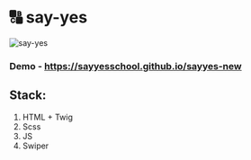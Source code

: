# 🔠 say-yes

![say-yes](https://github.com/user-attachments/assets/c6ddf6a5-f268-40e2-863d-a3fac8d03a80)

### Demo - https://sayyesschool.github.io/sayyes-new

## Stack:
1. HTML + Twig
2. Scss
3. JS
4. Swiper
